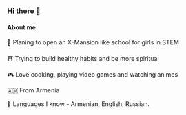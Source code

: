 ### Hi there 👋

#### About me
🚀 Planing to open an X-Mansion like school for girls in STEM

⛩️ Trying to build healthy habits and be more spiritual

🎮 Love cooking, playing video games and watching animes

🇦🇲 From Armenia

💬 Languages I know - Armenian, English, Russian.


<!--
**anahit42/anahit42** is a ✨ _special_ ✨ repository because its `README.md` (this file) appears on your GitHub profile.

Here are some ideas to get you started:

- 🔭 I’m currently working on ...
- 🌱 I’m currently learning ...
- 👯 I’m looking to collaborate on ...
- 🤔 I’m looking for help with ...
- 💬 Ask me about ...
- 📫 How to reach me: ...
- 😄 Pronouns: ...
- ⚡ Fun fact: ...
-->
